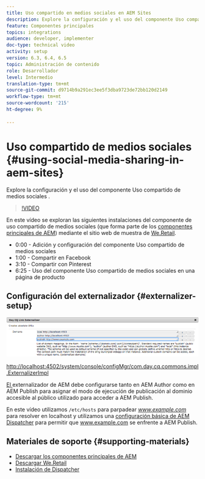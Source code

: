 ```yaml
---
title: Uso compartido en medios sociales en AEM Sites
description: Explore la configuración y el uso del componente Uso compartido de medios sociales .
feature: Componentes principales
topics: integrations
audience: developer, implementer
doc-type: technical video
activity: setup
version: 6.3, 6.4, 6.5
topic: Administración de contenido
role: Desarrollador
level: Intermedio
translation-type: tm+mt
source-git-commit: d9714b9a291ec3ee5f3dba9723de72bb120d2149
workflow-type: tm+mt
source-wordcount: '215'
ht-degree: 9%

---
```



# Uso compartido de medios sociales {#using-social-media-sharing-in-aem-sites}

Explore la configuración y el uso del componente Uso compartido de medios sociales .

>[!VIDEO](https://video.tv.adobe.com/v/18897/?quality=9&learn=on)

En este vídeo se exploran las siguientes instalaciones del componente de uso compartido de medios sociales (que forma parte de los [componentes principales de AEM](https://docs.adobe.com/content/help/es-ES/experience-manager-core-components/using/introduction.html)) mediante el sitio web de muestra de [We.Retail](https://github.com/Adobe-Marketing-Cloud/aem-sample-we-retail#weretail).

* 0:00 - Adición y configuración del componente Uso compartido de medios sociales
* 1:00 - Compartir en Facebook
* 3:10 - Compartir con Pinterest
* 6:25 - Uso del componente Uso compartido de medios sociales en una página de producto

## Configuración del externalizador {#externalizer-setup}

![Externalizador de vínculos de CQ de día](assets/externalizer.png)

[http://localhost:4502/system/console/configMgr/com.day.cq.commons.impl.ExternalizerImpl](http://localhost:4502/system/console/configMgr/com.day.cq.commons.impl.ExternalizerImpl)

[El ](https://helpx.adobe.com/experience-manager/6-5/sites/developing/using/externalizer.html) externalizador de AEM debe configurarse tanto en AEM Author como en AEM Publish para asignar el modo de ejecución de publicación al dominio accesible al público utilizado para acceder a AEM Publish.

En este vídeo utilizamos `/etc/hosts` para parpadear *www.example.com* para resolver en localhost y utilizamos una [configuración básica de AEM Dispatcher](https://docs.adobe.com/content/help/en/experience-manager-dispatcher/using/getting-started/dispatcher-install.html) para permitir que www.example.com se enfrente a AEM Publish.

## Materiales de soporte {#supporting-materials}

* [Descargar los componentes principales de AEM](https://github.com/adobe/aem-core-wcm-components/releases)
* [Descargar We.Retail](https://github.com/Adobe-Marketing-Cloud/aem-sample-we-retail/releases)
* [Instalación de Dispatcher](https://docs.adobe.com/content/help/en/experience-manager-dispatcher/using/getting-started/dispatcher-install.html)
